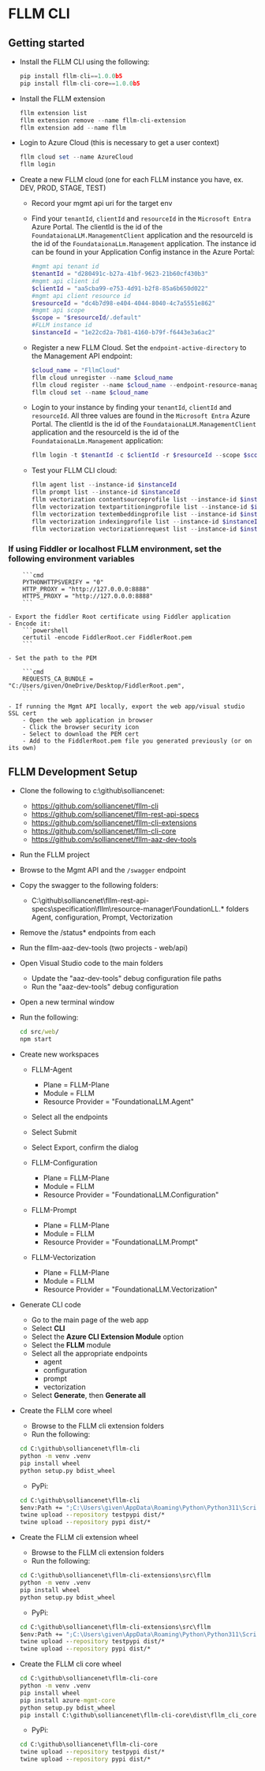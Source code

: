 # FLLM CLI

## Getting started

- Install the FLLM CLI using the following:

    ```python
    pip install fllm-cli==1.0.0b5
    pip install fllm-cli-core==1.0.0b5
    ```

- Install the FLLM extension

    ```PowerShell
    fllm extension list
    fllm extension remove --name fllm-cli-extension
    fllm extension add --name fllm
    ```

- Login to Azure Cloud (this is necessary to get a user context)

    ```powershell
    fllm cloud set --name AzureCloud
    fllm login
    ```

- Create a new FLLM cloud (one for each FLLM instance you have, ex. DEV, PROD, STAGE, TEST)

    - Record your mgmt api uri for the target env
    - Find your `tenantId`, `clientId` and `resourceId` in the `Microsoft Entra` Azure Portal.  The clientId is the id of the `FoundataionaLLM.ManagementClient` application and the resourceId is the id of the `FoundataionaLLm.Management` application.  The instance id can be found in your Application Config instance in the Azure Portal:

        ```powershell
        #mgmt api tenant id
		$tenantId = "d280491c-b27a-41bf-9623-21b60cf430b3"
		#mgmt api client id
		$clientId = "aa5cba99-e753-4d91-b2f8-85a6b650d022"
		#mgmt api client resource id 
		$resourceId = "dc4b7d98-e404-4044-8040-4c7a5551e862"
		#mgmt api scope
		$scope = "$resourceId/.default"
        #FLLM instance id
        $instanceId = "1e22cd2a-7b81-4160-b79f-f6443e3a6ac2"
        ```

	- Register a new FLLM Cloud. Set the `endpoint-active-directory` to the Management API endpoint:

        ```powershell
        $cloud_name = "FllmCloud"
        fllm cloud unregister --name $cloud_name
        fllm cloud register --name $cloud_name --endpoint-resource-manager "https://localhost:63267" --endpoint-active-directory "https://login.microsoftonline.com" --endpoint-active-directory-resource-id "https://management.core.windows.net/" --endpoint-active-directory-graph-resource-id "https://graph.windows.net/" --client-id $clientId --instance-id $instanceId --management-client-id $resourceId
        fllm cloud set --name $cloud_name
        ```

	- Login to your instance by finding your `tenantId`, `clientId` and `resourceId`.  All three values are found in the `Microsoft Entra` Azure Portal.  The clientId is the id of the `FoundataionaLLM.ManagementClient` application and the resourceId is the id of the `FoundataionaLLm.Management` application:

        ```powershell
		fllm login -t $tenantId -c $clientId -r $resourceId --scope $scope
        ```

	- Test your FLLM CLI cloud:

    	```PowerShell
        fllm agent list --instance-id $instanceId
        fllm prompt list --instance-id $instanceId
        fllm vectorization contentsourceprofile list --instance-id $instanceId
        fllm vectorization textpartitioningprofile list --instance-id $instanceId
        fllm vectorization textembeddingprofile list --instance-id $instanceId
        fllm vectorization indexingprofile list --instance-id $instanceId
        fllm vectorization vectorizationrequest list --instance-id $instanceId
        ```

### If using Fiddler or localhost FLLM environment, set the following environment variables

        ```cmd
        PYTHONHTTPSVERIFY = "0"
        HTTP_PROXY = "http://127.0.0.0:8888"
        HTTPS_PROXY = "http://127.0.0.0:8888"
        ```

	- Export the fiddler Root certificate using Fiddler application
	- Encode it:
    	```powershell
    	certutil -encode FiddlerRoot.cer FiddlerRoot.pem
        ```

	- Set the path to the PEM

        ```cmd
        REQUESTS_CA_BUNDLE = "C:/Users/given/OneDrive/Desktop/FiddlerRoot.pem",
        ```

	- If running the Mgmt API locally, export the web app/visual studio SSL cert
	    - Open the web application in browser
	    - Click the browser security icon
	    - Select to download the PEM cert
	    - Add to the FiddlerRoot.pem file you generated previously (or on its own)

## FLLM Development Setup

- Clone the following to c:\github\solliancenet:
    - https://github.com/solliancenet/fllm-cli
    - https://github.com/solliancenet/fllm-rest-api-specs
    - https://github.com/solliancenet/fllm-cli-extensions
    - https://github.com/solliancenet/fllm-cli-core
    - https://github.com/solliancenet/fllm-aaz-dev-tools

- Run the FLLM project
- Browse to the Mgmt API and the `/swagger` endpoint
- Copy the swagger to the following folders:
    - C:\github\solliancenet\fllm-rest-api-specs\specification\fllm\resource-manager\FoundationLL.* folders
    Agent, configuration, Prompt, Vectorization
- Remove the /status* endpoints from each

- Run the fllm-aaz-dev-tools (two projects - web/api)
- Open Visual Studio code to the main folders
    - Update the "aaz-dev-tools" debug configuration file paths
    - Run the "aaz-dev-tools" debug configuration

- Open a new terminal window
- Run the following:
    ```cmd
    cd src/web/ 
    npm start
    ```
        
- Create new workspaces

    - FLLM-Agent
        - Plane = FLLM-Plane
        - Module = FLLM
        - Resource Provider = "FoundationaLLM.Agent"

    - Select all the endpoints
    - Select Submit
    - Select Export, confirm the dialog

    - FLLM-Configuration
        - Plane = FLLM-Plane
        - Module = FLLM
        - Resource Provider = "FoundationaLLM.Configuration"

    - FLLM-Prompt
        - Plane = FLLM-Plane
        - Module = FLLM
        - Resource Provider = "FoundationaLLM.Prompt"

    - FLLM-Vectorization
        - Plane = FLLM-Plane
        - Module = FLLM
        - Resource Provider = "FoundationaLLM.Vectorization"

- Generate CLI code
    - Go to the main page of the web app
    - Select **CLI**
    - Select the **Azure CLI Extension Module** option
    - Select the **FLLM** module
    - Select all the appropriate endpoints
        - agent
        - configuration
        - prompt
        - vectorization
    - Select **Generate**, then **Generate all**

- Create the FLLM core wheel

    - Browse to the FLLM cli extension folders
    - Run the following:
    ```cmd
    cd C:\github\solliancenet\fllm-cli
    python -m venv .venv  
    pip install wheel
    python setup.py bdist_wheel
    ```

    - PyPi:

    ```cmd
    cd C:\github\solliancenet\fllm-cli
    $env:Path += ";C:\Users\given\AppData\Roaming\Python\Python311\Scripts"
    twine upload --repository testpypi dist/*
    twine upload --repository pypi dist/*
    ```

- Create the FLLM cli extension wheel

    - Browse to the FLLM cli extension folders
    - Run the following:
    ```cmd
    cd C:\github\solliancenet\fllm-cli-extensions\src\fllm
    python -m venv .venv
    pip install wheel
    python setup.py bdist_wheel
    ```

    - PyPi:
    ```cmd    
    cd C:\github\solliancenet\fllm-cli-extensions\src\fllm
    $env:Path += ";C:\Users\given\AppData\Roaming\Python\Python311\Scripts"
    twine upload --repository testpypi dist/*
    twine upload --repository pypi dist/*
    ```
        
- Create the FLLM cli core wheel

    ```cmd
    cd C:\github\solliancenet\fllm-cli-core
    python -m venv .venv  
    pip install wheel
    pip install azure-mgmt-core
    python setup.py bdist_wheel
    pip install C:\github\solliancenet\fllm-cli-core\dist\fllm_cli_core-1.0.0-py3-none-any.whl --force-reinstall
    ```
    
    - PyPi:
    
    ```cmd
    cd C:\github\solliancenet\fllm-cli-core	
    twine upload --repository testpypi dist/*
    twine upload --repository pypi dist/*
    ```